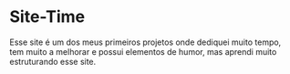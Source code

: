 # Site-Time
Esse site é um dos meus primeiros projetos onde dediquei muito tempo, tem muito a melhorar e possui elementos de humor, mas aprendi muito estruturando esse site.
